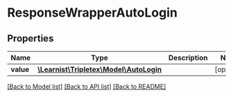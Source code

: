 # ResponseWrapperAutoLogin

## Properties
Name | Type | Description | Notes
------------ | ------------- | ------------- | -------------
**value** | [**\Learnist\Tripletex\Model\AutoLogin**](AutoLogin.md) |  | [optional] 

[[Back to Model list]](../../README.md#documentation-for-models) [[Back to API list]](../../README.md#documentation-for-api-endpoints) [[Back to README]](../../README.md)

